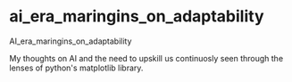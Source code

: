 # ai_era_maringins_on_adaptability
AI_era_maringins_on_adaptability


My thoughts on AI and the need to upskill us continuosly seen through the lenses of python's matplotlib library.
